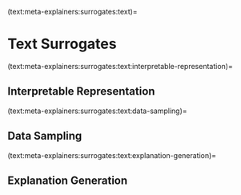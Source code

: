 (text:meta-explainers:surrogates:text)=
# Text Surrogates #

(text:meta-explainers:surrogates:text:interpretable-representation)=
## Interpretable Representation ##

(text:meta-explainers:surrogates:text:data-sampling)=
## Data Sampling ##

(text:meta-explainers:surrogates:text:explanation-generation)=
## Explanation Generation ##
